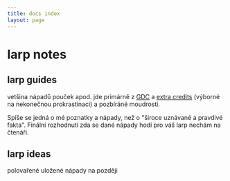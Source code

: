 ```yaml
---
title: docs index
layout: page
---
```


# larp notes

## larp guides
vetšina nápadů pouček apod. jde primárně z [GDC](https://www.youtube.com/@Gdconf/videos) a [extra credits](https://www.youtube.com/@extracredits/videos) (výborné na nekonečnou prokrastinaci) a pozbíráné moudrosti.

Spíše se jedná o mé poznatky a nápady, než o "široce uznávané a pravdivé fakta". Finální rozhodnutí zda se dané nápady hodí pro váš larp nechám na čtenáři.


## larp ideas

polovařené uložené nápady na později


